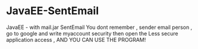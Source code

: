 # JavaEE-SentEmail
JavaEE - with mail.jar SentEmail
You dont remember , sender email person , go to google and write myaccount security then open the Less secure application access , 
AND YOU CAN USE THE PROGRAM! 
